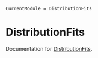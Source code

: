 ```@meta
CurrentModule = DistributionFits
```

# DistributionFits

Documentation for [DistributionFits](https://github.com/bgctw/DistributionFits.jl).

```@index
```

<!-- 
```@autodocs
Modules = [DistributionFits]
``` 
-->
